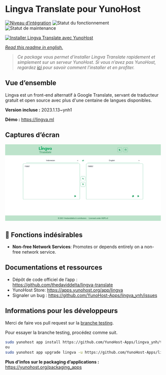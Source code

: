 <!--
N.B.: This README was automatically generated by https://github.com/YunoHost/apps/tree/master/tools/readme_generator
It shall NOT be edited by hand.
-->

# Lingva Translate pour YunoHost

[![Niveau d’intégration](https://dash.yunohost.org/integration/lingva.svg)](https://dash.yunohost.org/appci/app/lingva) ![Statut du fonctionnement](https://ci-apps.yunohost.org/ci/badges/lingva.status.svg) ![Statut de maintenance](https://ci-apps.yunohost.org/ci/badges/lingva.maintain.svg)

[![Installer Lingva Translate avec YunoHost](https://install-app.yunohost.org/install-with-yunohost.svg)](https://install-app.yunohost.org/?app=lingva)

*[Read this readme in english.](./README.md)*

> *Ce package vous permet d’installer Lingva Translate rapidement et simplement sur un serveur YunoHost.
Si vous n’avez pas YunoHost, regardez [ici](https://yunohost.org/#/install) pour savoir comment l’installer et en profiter.*

## Vue d’ensemble

Lingva est un front-end alternatif à Google Translate, servant de traducteur gratuit et open source avec plus d'une centaine de langues disponibles.

**Version incluse :** 2023.1.13~ynh1

**Démo :** https://lingva.ml

## Captures d’écran

![Capture d’écran de Lingva Translate](./doc/screenshots/lingva-id-en.png)

## :red_circle: Fonctions indésirables

- **Non-free Network Services**: Promotes or depends entirely on a non-free network service.

## Documentations et ressources

* Dépôt de code officiel de l’app : <https://github.com/thedaviddelta/lingva-translate>
* YunoHost Store: <https://apps.yunohost.org/app/lingva>
* Signaler un bug : <https://github.com/YunoHost-Apps/lingva_ynh/issues>

## Informations pour les développeurs

Merci de faire vos pull request sur la [branche testing](https://github.com/YunoHost-Apps/lingva_ynh/tree/testing).

Pour essayer la branche testing, procédez comme suit.

``` bash
sudo yunohost app install https://github.com/YunoHost-Apps/lingva_ynh/tree/testing --debug
ou
sudo yunohost app upgrade lingva -u https://github.com/YunoHost-Apps/lingva_ynh/tree/testing --debug
```

**Plus d’infos sur le packaging d’applications :** <https://yunohost.org/packaging_apps>